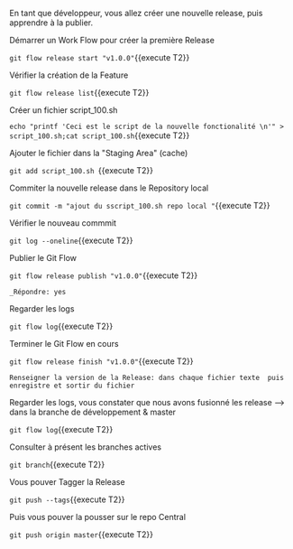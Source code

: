 En tant que développeur, vous allez créer une nouvelle release, puis apprendre à la publier. 

 Démarrer un Work Flow pour créer la première Release  
 
 `git flow release start "v1.0.0"`{{execute T2}}
 
 Vérifier la création de la Feature
 
 `git flow release list`{{execute T2}}

 Créer un fichier script_100.sh
 
 `echo "printf 'Ceci est le script de la nouvelle fonctionalité \n'" > script_100.sh;cat script_100.sh`{{execute T2}}
 
 Ajouter le fichier dans la "Staging Area" (cache)
 
 `git add script_100.sh `{{execute T2}}
 
 Commiter la nouvelle release dans le Repository local 
 
 `git commit -m "ajout du sscript_100.sh repo local "`{{execute T2}}
   
 Vérifier le nouveau commmit
 
 `git log --oneline`{{execute T2}}
 
 Publier le Git Flow 
 
 `git flow release publish "v1.0.0"`{{execute T2}}
 
 ```
 _Répondre: yes
  ```
 
 Regarder les logs 
 
 `git flow log`{{execute T2}}
 
 Terminer le Git Flow en cours 
 
 `git flow release finish "v1.0.0"`{{execute T2}}

 ```
Renseigner la version de la Release: dans chaque fichier texte  puis enregistre et sortir du fichier
 ``` 

 Regarder les logs, vous constater que nous avons fusionné les release -->  dans la branche de développement & master 
 
 `git flow log`{{execute T2}}


Consulter à présent les branches actives 

  `git branch`{{execute T2}}


Vous pouver Tagger la Release

 `git push --tags`{{execute T2}}

Puis vous pouver la pousser sur le repo Central

 `git push origin master`{{execute T2}}
